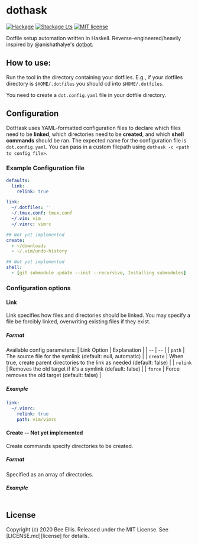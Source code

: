 # dothask

[![Hackage](https://img.shields.io/hackage/v/dothask.svg?logo=haskell)](https://hackage.haskell.org/package/dothask)
[![Stackage Lts](http://stackage.org/package/dothask/badge/lts)](http://stackage.org/lts/package/dothask)
[![MIT license](https://img.shields.io/badge/license-MIT-blue.svg)](LICENSE)

Dotfile setup automation written in Haskell. Reverse-engineered/heavily inspired by @anishathalye's [dotbot](https://github.com/anishathalye/dotbot).

## How to use:
Run the tool in the directory containing your dotfiles. E.g., if your dotfiles directory is `$HOME/.dotfiles` you should cd into `$HOME/.dotfiles`.

You need to create a `dot.config.yaml` file in your dotfile directory.

## Configuration
DotHask uses YAML-formatted configuration files to declare which files need to be **linked**, which directories need to be **created**, and which **shell commands** should be ran.
The expected name for the configuration file is `dot.config.yaml`. You can pass in a custom filepath using `dothask -c <path to config file>`.

### Example Configuration file
```yaml
defaults:
  link:
    relink: true

link:
  ~/.dotfiles: ''
  ~/.tmux.conf: tmux.conf
  ~/.vim: vim
  ~/.vimrc: vimrc

## Not yet implemented
create:
  - ~/downloads
  - ~/.vim/undo-history

## Not yet implemented
shell:
  - [git submodule update --init --recursive, Installing submodules]
```
### Configuration options
#### Link
Link specifies how files and directories should be linked. You may specify a file be forcibly linked, overwriting existing files if they exist.
##### Format
Available config parameters:
| Link Option | Explanation |
| -- | -- |
| `path` | The source file for the symlink (default: null, automatic) |
| `create` | When true, create parent directories to the link as needed (default: false) |
| `relink` | Removes the old target if it's a symlink (default: false) |
| `force` | Force removes the old target (default: false) |
##### Example
```yaml
link:
  ~/.vimrc:
    relink: true
    path: vim/vimrc
```
#### Create -- Not yet implemented
Create commands specify directories to be created.
##### Format
Specified as an array of directories.
##### Example
```yaml
```
## License
Copyright (c) 2020 Bee Ellis. Released under the MIT License. See [LICENSE.md][license] for details.
